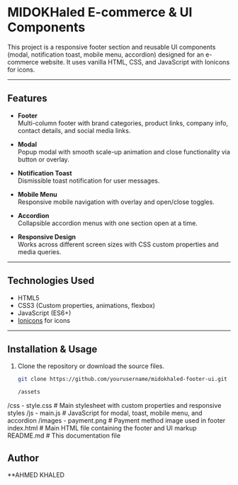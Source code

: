 # MIDOKHaled E-commerce  & UI Components

This project is a responsive footer section and reusable UI components (modal, notification toast, mobile menu, accordion) designed for an e-commerce website. It uses vanilla HTML, CSS, and JavaScript with Ionicons for icons.

---

## Features

- **Footer**  
  Multi-column footer with brand categories, product links, company info, contact details, and social media links.

- **Modal**  
  Popup modal with smooth scale-up animation and close functionality via button or overlay.

- **Notification Toast**  
  Dismissible toast notification for user messages.

- **Mobile Menu**  
  Responsive mobile navigation with overlay and open/close toggles.

- **Accordion**  
  Collapsible accordion menus with one section open at a time.

- **Responsive Design**  
  Works across different screen sizes with CSS custom properties and media queries.

---

## Technologies Used

- HTML5
- CSS3 (Custom properties, animations, flexbox)
- JavaScript (ES6+)
- [Ionicons](https://ionicons.com/) for icons

---

## Installation & Usage

1. Clone the repository or download the source files.
   
   ```bash
   git clone https://github.com/yourusername/midokhaled-footer-ui.git

   /assets
  /css
    - style.css       # Main stylesheet with custom properties and responsive styles
  /js
    - main.js         # JavaScript for modal, toast, mobile menu, and accordion
  /images
    - payment.png     # Payment method image used in footer
index.html            # Main HTML file containing the footer and UI markup
README.md             # This documentation file
## Author
**AHMED KHALED
